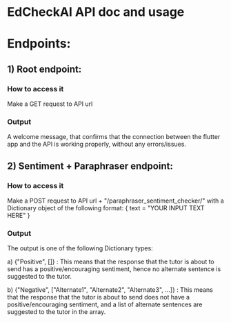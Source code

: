 # EdCheckAI API doc and usage

# Endpoints:

## 1) Root endpoint:

### How to access it

Make a GET request to API url

### Output

A welcome message, that confirms that the connection between the flutter app and the API is working properly, without any errors/issues.


## 2) Sentiment + Paraphraser endpoint:

### How to access it

Make a POST request to API url + "/paraphraser_sentiment_checker/" with a Dictionary object of the following format:
{
text = "YOUR INPUT TEXT HERE"
}

### Output

The output is one of the following Dictionary types:

a) {"Positive", []} : This means that the response that the tutor is about to send has a positive/encouraging sentiment, hence no alternate sentence is suggested to the tutor.


b) {"Negative", ["Alternate1", "Alternate2", "Alternate3", ...]} : This means that the response that the tutor is about to send does not have a positive/encouraging sentiment, and a list of alternate sentences are suggested to the tutor in the array.



